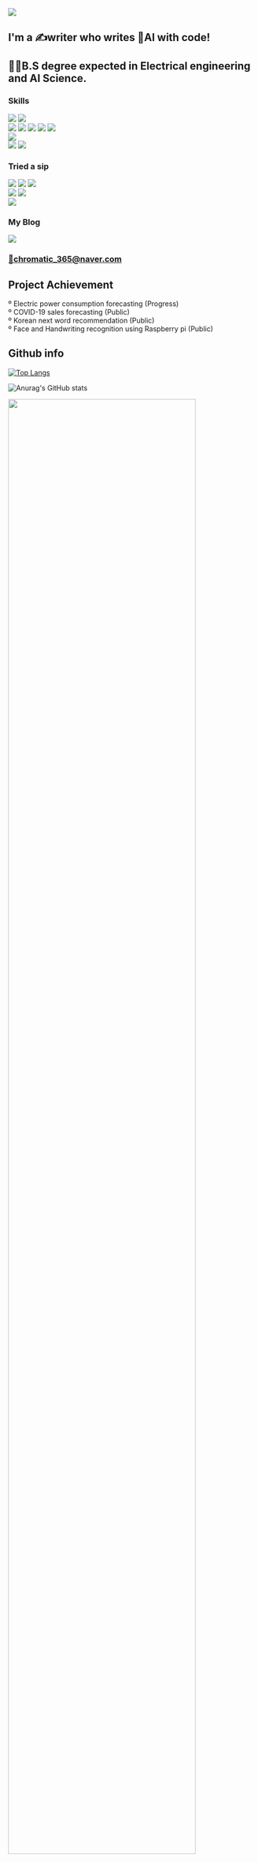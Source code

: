 <!--
<div align="center">
-->

<img src="https://capsule-render.vercel.app/api?type=waving&color=gradient&&animation=fadeIn&height=300&section=header&text=Chromatic-Hwi&fontSize=90" />


## I'm a ✍writer who writes 🧠AI with code!<br/><br/>👨‍🎓B.S degree expected in Electrical engineering and AI Science.


### Skills
<img src="https://img.shields.io/badge/Atom-66595C?style=square&logo=Atom&logoColor=white"/><a>
<img src="https://img.shields.io/badge/Jupyter-F37626?style=square&logo=Jupyter&logoColor=white"/><br/>
<img src="https://img.shields.io/badge/Python-3776AB?style=square&logo=Python&logoColor=white"/>
<img src="https://img.shields.io/badge/TensorFlow-FF6F00?style=square&logo=TensorFlow&logoColor=white"/>
<img src="https://img.shields.io/badge/NumPy-013243?style=square&logo=NumPy&logoColor=white"/>
<img src="https://img.shields.io/badge/pandas-150458?style=square&logo=Pandas&logoColor=white"/>
<img src="https://img.shields.io/badge/Keras-D00000?style=square&logo=Keras&logoColor=white"/><br/>
<img src="https://img.shields.io/badge/MySQL-4479A1?style=square&logo=MySQL&logoColor=white"/><br/>
<img src="https://img.shields.io/badge/Arduino-00979D?style=square&logo=Arduino&logoColor=white"/>
<img src="https://img.shields.io/badge/Raspberry Pi-A22846?style=square&logo=Raspberry Pi&logoColor=white"/>

### Tried a sip
<img src="https://img.shields.io/badge/PyCharm-000000?style=square&logo=PyCharm&logoColor=white"/><a>
<img src="https://img.shields.io/badge/Google Colab-F9AB00?style=square&logo=Google Colab&logoColor=white"/>
<img src="https://img.shields.io/badge/Visual Studio-5C2D91?style=square&logo=Visual Studio&logoColor=white"/><br/>
<img src="https://img.shields.io/badge/C-A8B9CC?style=square&logo=C&logoColor=white"/>
<img src="https://img.shields.io/badge/Linux-FCC624?style=square&logo=Linux&logoColor=white"/><br/>
<img src="https://img.shields.io/badge/Grafana-F46800?style=square&logo=Grafana&logoColor=white"/>
  
### My Blog
<a href="https://blog.naver.com/chromatic_365" target="_blank"><img src="https://img.shields.io/badge/Tech Blog-03C75A?style=flat-square&logo=Naver&logoColor=white" />
  
### 📧chromatic_365@naver.com
  
## Project Achievement 
  º Electric power consumption forecasting (Progress)<br/>
  º COVID-19 sales forecasting (Public)<br/>
  º Korean next word recommendation (Public)<br/>
  º Face and Handwriting recognition using Raspberry pi (Public)
<br/>

## Github info
[![Top Langs](https://github-readme-stats.vercel.app/api/top-langs/?username=Chromatic-Hwi&layout=compact)](https://github.com/anuraghazra/github-readme-stats)
  
![Anurag's GitHub stats](https://github-readme-stats.vercel.app/api?username=Chromatic-Hwi&include_all_commits&count_private=False&hide=issues,prs&show_icons=true&theme=tokyonight)
  
<img width="87%" src="https://user-images.githubusercontent.com/89522246/159153932-cda2f163-33a0-4eb6-a43e-27eacd43b794.gif"/>
  
[![Hits](https://hits.seeyoufarm.com/api/count/incr/badge.svg?url=https%3A%2F%2Fgithub.com%2FChromatic-Hwi&count_bg=%2379C83D&title_bg=%238E4AE1&icon=github.svg&icon_color=%23393737&title=Visitor&edge_flat=false)](https://hits.seeyoufarm.com)



<!--
</div>
-->
